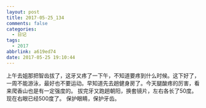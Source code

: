 ```yaml
---
layout: post
title: 2017-05-25_134
comments: false
categories:
  - 日记
tags:
  - 2017
abbrlink: a619ed74
date: 2017-05-25 19:10:44
---
```


  上午去姐那把智齿拔了，这牙又疼了一下午，不知道要疼到什么时候。这下好了，一周不能游泳，最好也不要运动。早知道先去趟健身房了。今天腿酸疼的厉害，看来爬香山也是有一定强度的。
  拔完牙又跑趟朝阳，换套镜片，左右各长了50度。现在右眼已经500度了。
  保护眼睛，保护牙齿。

